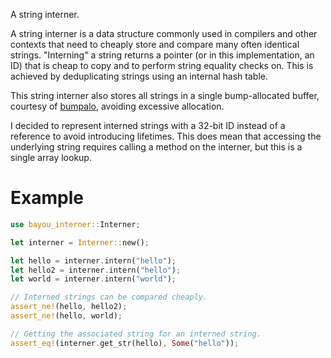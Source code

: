 A string interner.

A string interner is a data structure commonly used in compilers and other contexts that need to
cheaply store and compare many often identical strings. "Interning" a string returns a pointer (or in
this implementation, an ID) that is cheap to copy and to perform string equality checks on. This is
achieved by deduplicating strings using an internal hash table.

This string interner also stores all strings in a single bump-allocated buffer, courtesy of
[bumpalo](https://crates.io/crates/bumpalo), avoiding excessive allocation.

I decided to represent interned strings with a 32-bit ID instead of a reference to avoid introducing lifetimes.
This does mean that accessing the underlying string requires calling a method on the interner, but this is a
single array lookup.

# Example
```rust
use bayou_interner::Interner;

let interner = Interner::new();

let hello = interner.intern("hello");
let hello2 = interner.intern("hello");
let world = interner.intern("world");

// Interned strings can be compared cheaply.
assert_ne!(hello, hello2);
assert_ne!(hello, world);

// Getting the associated string for an interned string.
assert_eq!(interner.get_str(hello), Some("hello"));
```